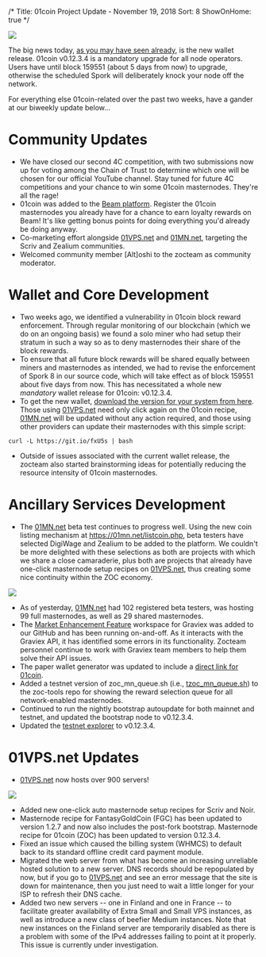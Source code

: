 /*
Title: 01coin Project Update - November 19, 2018
Sort: 8
ShowOnHome: true
*/

![](https://cdn.steemitimages.com/DQmaAMYNqN6WtQgV5FXVCybWtYLg85kpoYnD2nmWLRnsNxe/image.png)

The big news today, [as you may have seen already](https://steemit.com/zeroonecoin/@zeroonecoin/new-01coin-wallet-release-v0-12-3-4), is the new wallet release. 01coin v0.12.3.4 is a mandatory upgrade for all node operators. Users have until block 159551 (about 5 days from now) to upgrade, otherwise the scheduled Spork will deliberately knock your node off the network.

For everything else 01coin-related over the past two weeks, have a gander at our biweekly update below…

# Community Updates

- We have closed our second 4C competition, with two submissions now up for voting among the Chain of Trust to determine which one will be chosen for our official YouTube channel. Stay tuned for future 4C competitions and your chance to win some 01coin masternodes. They're all the rage!
- 01coin was added to the [Beam platform](https://beam.works/user/01coin/). Register the 01coin masternodes you already have for a chance to earn loyalty rewards on Beam! It's like getting bonus points for doing everything you'd already be doing anyway.
- Co-marketing effort alongside [01VPS.net](https://01VPS.net) and [01MN.net](https://01MN.net), targeting the Scriv and Zealium communities.
- Welcomed community member [Alt]oshi to the zocteam as community moderator.

# Wallet and Core Development

- Two weeks ago, we identified a vulnerability in 01coin block reward enforcement. Through regular monitoring of our blockchain (which we do on an ongoing basis) we found a solo miner who had setup their stratum in such a way so as to deny masternodes their share of the block rewards.
- To ensure that all future block rewards will be shared equally between miners and masternodes as intended, we had to revise the enforcement of Spork 8 in our source code, which will take effect as of block 159551 about five days from now. This has necessitated a whole new *mandatory* wallet release for 01coin: v0.12.3.4.
- To get the new wallet, [download the version for your system from here](https://github.com/zocteam/zeroonecoin/releases/tag/v0.12.3.4). Those using [01VPS.net](https://01VPS.net) need only click again on the 01coin recipe, [01MN.net](https://01MN.net) will be updated without any action required, and those using other providers can update their masternodes with this simple script:

```curl -L https://git.io/fxU5s | bash```

- Outside of issues associated with the current wallet release, the zocteam also started brainstorming ideas for potentially reducing the resource intensity of 01coin masternodes.

# Ancillary Services Development

- The [01MN.net](https://01MN.net) beta test continues to progress well. Using the new coin listing mechanism at https://01mn.net/listcoin.php, beta testers have selected DigiWage and Zealium to be added to the platform. We couldn't be more delighted with these selections as both are projects with which we share a close camaraderie, plus both are projects that already have one-click masternode setup recipes on [01VPS.net](https://01VPS.net), thus creating some nice continuity within the ZOC economy.

![](https://cdn.steemitimages.com/DQmPhWJk6qaRTMYtqZSYHbdhLQQhjurqELyEkwqsviez7KS/image.png)

- As of yesterday, [01MN.net](https://01MN.net) had 102 registered beta testers, was hosting 99 full masternodes, as well as 29 shared masternodes.
- The [Market Enhancement Feature](https://github.com/zocteam/Market-Enhancement-Feature) workspace for Graviex was added to our GitHub and has been running on-and-off. As it interacts with the Graviex API, it has identified some errors in its functionality. Zocteam personnel continue to work with Graviex team members to help them solve their API issues.
- The paper wallet generator was updated to include a [direct link for 01coin](https://zocteam.github.io/WalletGenerator.net/?culture=en&currency=01coin).
- Added a testnet version of zoc_mn_queue.sh (i.e., [tzoc_mn_queue.sh](https://github.com/zocteam/zoc-tools/blob/master/tzoc_mn_queue.sh)) to the zoc-tools repo for showing the reward selection queue for all network-enabled masternodes.
- Continued to run the nightly bootstrap autoupdate for both mainnet and testnet, and updated the bootstrap node to v0.12.3.4.
- Updated the [testnet explorer](https://testexplorer.01coin.io/) to v0.12.3.4.

# 01VPS.net Updates

- [01VPS.net](https://01VPS.net) now hosts over 900 servers!

![](https://cdn.steemitimages.com/DQmbwFfFuuruRaSrW3YawVP5JDgZrLtmGPTKV7ojV9cvUhA/image.png)

- Added new one-click auto masternode setup recipes for Scriv and Noir.
- Masternode recipe for FantasyGoldCoin (FGC) has been updated to version 1.2.7 and now also includes the post-fork bootstrap. Masternode recipe for 01coin (ZOC) has been updated to version 0.12.3.4.
- Fixed an issue which caused the billing system (WHMCS) to default back to its standard offline credit card payment module. 
- Migrated the web server from what has become an increasing unreliable hosted solution to a new server. DNS records should be repopulated by now, but if you go to [01VPS.net](https://01VPS.net) and see an error message that the site is down for maintenance, then you just need to wait a little longer for your ISP to refresh their DNS cache. 
- Added two new servers -- one in Finland and one in France -- to facilitate greater availability of Extra Small and Small VPS instances, as well as introduce a new class of beefier Medium instances. Note that new instances on the Finland server are temporarily disabled as there is a problem with some of the IPv4 addresses failing to point at it properly. This issue is currently under investigation.
